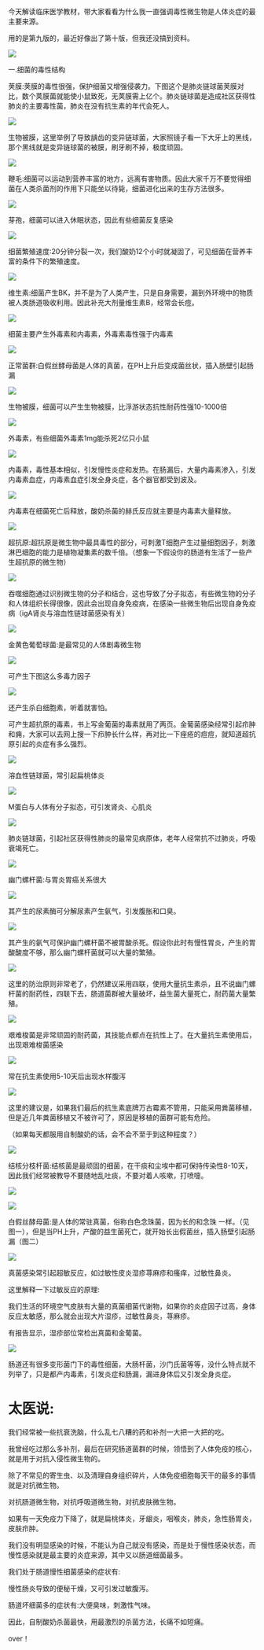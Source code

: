 今天解读临床医学教材，带大家看看为什么我一直强调毒性微生物是人体炎症的最主要来源。

用的是第九版的，最近好像出了第十版，但我还没搞到资料。

![](https://pic3.zhimg.com/v2-bd563718ed47cf000045f054470fd6be_r.jpg)

一.细菌的毒性结构

荚膜:荚膜的毒性很强，保护细菌又增强侵袭力。下图这个是肺炎链球菌荚膜对比，数个荚膜菌就能使小鼠致死，无荚膜需上亿个。肺炎链球菌是造成社区获得性肺炎的主要毒性菌，肺炎在没有抗生素的年代会死人。

![](https://picx.zhimg.com/v2-40d96f1fc344a24a2dd9e0e305cc77c3_r.jpg)

生物被膜，这里举例了导致龋齿的变异链球菌，大家照镜子看一下大牙上的黑线，那个黑线就是变异链球菌的被膜，刷牙刷不掉，极度顽固。

![](https://pic1.zhimg.com/v2-ce43ec9142b1b489bc01ddb3f23bae28_r.jpg)

鞭毛:细菌可以运动到营养丰富的地方，远离有害物质。因此大家千万不要觉得细菌在人类杀菌剂的作用下只能坐以待毙，细菌进化出来的生存方法很多。

![](https://pic3.zhimg.com/v2-8ee660e09dac1602b8fed7d982892b7c_r.jpg)

芽孢，细菌可以进入休眠状态，因此有些细菌反复感染

![](https://pic3.zhimg.com/v2-ebb513e03843adfcfc2e9d73b2316448_r.jpg)

细菌繁殖速度:20分钟分裂一次，我们酸奶12个小时就凝固了，可见细菌在营养丰富的条件下的繁殖速度。

![](https://pic3.zhimg.com/v2-38d5bde85767c29d5c2aea9c59ecae2c_r.jpg)

维生素:细菌产生BK，并不是为了人类产生，只是自身需要，漏到外环境中的物质被人类肠道吸收利用。因此补充大剂量维生素B，经常会长痘。

![](https://pic1.zhimg.com/v2-318c5efa93ca1f94d0ff59d668959838_r.jpg)

细菌主要产生外毒素和内毒素，外毒素毒性强于内毒素

![](https://pic4.zhimg.com/v2-856320c9148ea5b9737c15760aab119b_r.jpg)

正常菌群:白假丝酵母菌是人体的真菌，在PH上升后变成菌丝状，插入肠壁引起肠漏

![](https://picx.zhimg.com/v2-3e920da0f2b2525a5e85fde0943f73fd_r.jpg)

生物被膜，细菌可以产生生物被膜，比浮游状态抗性耐药性强10-1000倍

![](https://pic3.zhimg.com/v2-b1f4dafd8bb432dc36cfeb4d55b46c5e_r.jpg)

外毒素，有些细菌外毒素1mg能杀死2亿只小鼠

![](https://pic3.zhimg.com/v2-d3491838cfff2988709652a386372062_r.jpg)

内毒素，毒性基本相似，引发慢性炎症和发热。在肠漏后，大量内毒素渗入，引发内毒素血症，内毒素血症引发全身炎症，各个器官都受到波及。

![](https://pic1.zhimg.com/v2-d647d4a6302889597573a2caaeb8be06_r.jpg)

内毒素在细菌死亡后释放，酸奶杀菌的赫氏反应就主要是内毒素大量释放。

![](https://pic4.zhimg.com/v2-ca04ddfc651a08f4c80ab0dac8d52c89_r.jpg)

超抗原:超抗原是微生物中最具毒性的部分，可刺激T细胞产生过量细胞因子，刺激淋巴细胞的能力是植物凝集素的数千倍。（想象一下假设你的肠道有生活了一些产生超抗原的微生物）

![](https://pic4.zhimg.com/v2-bc98beb3f16fc40c4dff8ca41015501d_r.jpg)

吞噬细胞通过识别微生物的分子和结合，这也导致了分子拟态，有些微生物的分子和人体组织长得很像，因此会出现自身免疫病，在感染一些微生物后出现自身免疫病（igA肾炎与溶血性链球菌感染有关）

![](https://pic4.zhimg.com/v2-44b11dcaf4d1d84ff81345f1e7f3ae33_r.jpg)

金黄色葡萄球菌:是最常见的人体剧毒微生物

![](https://picx.zhimg.com/v2-0bd50b30d44e7c6dc611ab2e2081dbf1_r.jpg)

可产生下图这么多毒力因子

![](https://pic4.zhimg.com/v2-10534c6f6bf30a68d69b63984d4c5919_r.jpg)

还产生杀白细胞素，听着就害怕。

可产生超抗原的毒素，书上写金葡菌的毒素就用了两页。金葡菌感染经常引起疖肿和痈，大家可以去网上搜一下疖肿长什么样，再对比一下痤疮的痘痘，就知道超抗原引起的炎症有多么强烈。

![](https://pic2.zhimg.com/v2-158811c699ffb42898ab2264e236f07f_r.jpg)

溶血性链球菌，常引起扁桃体炎

![](https://pic3.zhimg.com/v2-686c64a7bff832cf4cf276cda3f50bdc_r.jpg)

M蛋白与人体有分子拟态，可引发肾炎、心肌炎

![](https://pica.zhimg.com/v2-0cba7542f12aa24c6960fec6ce272e74_r.jpg)

肺炎链球菌，引起社区获得性肺炎的最常见病原体，老年人经常抗不过肺炎，呼吸衰竭死亡。

![](https://pic1.zhimg.com/v2-2606fdf82cd26650b6c4549390ee8524_r.jpg)

幽门螺杆菌:与胃炎胃癌关系很大

![](https://pic1.zhimg.com/v2-ef8f331962cfcc4dcaedf6bbbb7b79a8_r.jpg)

其产生的尿素酶可分解尿素产生氨气，引发腹胀和口臭。

![](https://pic4.zhimg.com/v2-5d227f138c2ee770be458e99c7a09ae9_r.jpg)

其产生的氨气可保护幽门螺杆菌不被胃酸杀死。假设你此时有慢性胃炎，产生的胃酸酸度不够，那么幽门螺杆菌就可以大量的繁殖。

![](https://picx.zhimg.com/v2-540512b6d21b4026817892935ed21df7_r.jpg)

这里的防治原则非常老了，仍然建议采用四联，使用大量抗生素杀，且不说幽门螺杆菌的耐药性，四联下去，肠道菌群被大量破坏，益生菌大量死亡，耐药菌大量繁殖。

![](https://pic4.zhimg.com/v2-dcb4bf048b665a3de5fc8323720b25ff_r.jpg)

艰难梭菌是非常顽固的耐药菌，其技能点都点在抗性上了。在大量抗生素使用后，出现艰难梭菌感染

![](https://pic2.zhimg.com/v2-fa06f06e96c8dc80abb99cffd073c37f_r.jpg)

常在抗生素使用5-10天后出现水样腹泻

![](https://pic4.zhimg.com/v2-69e4596c72188607dde86f8029134cad_r.jpg)

这里的建议是，如果我们最后的抗生素底牌万古霉素不管用，只能采用粪菌移植，但是近几年粪菌移植又不被许可了，原因是移植的菌群可能有危险。

（如果每天都服用自制酸奶的话，会不会不至于到这种程度？）

![](https://pic3.zhimg.com/v2-4720ca1a0cfd9f2c15ed1c699938fe94_r.jpg)

结核分枝杆菌:结核菌是最顽固的细菌，在干痰和尘埃中都可保持传染性8-10天，因此我们经常被教导不要随地乱吐痰，不要对着人咳嗽，打喷嚏。

![](https://pic3.zhimg.com/v2-338bf641a27c57c7ec8d00a7a8f56f7e_r.jpg)




![](https://pic4.zhimg.com/v2-abe39daa74af3e9f5b47971d1934c35f_r.jpg)

白假丝酵母菌:是人体的常驻真菌，俗称白色念珠菌，因为长的和念珠 一样。（见图一），但是当PH上升，产酸的益生菌死亡，就开始长出假菌丝，插入肠壁引起肠漏（图二）

![](https://pic4.zhimg.com/v2-8840e5d31e784c529023b5e0ae2f6a89_r.jpg)

真菌感染常引起超敏反应，如过敏性皮炎湿疹荨麻疹和瘙痒，过敏性鼻炎。

这里解释一下过敏反应的原理:

我们生活的环境空气皮肤有大量的真菌细菌代谢物，如果你的炎症因子过高，身体反应太敏感，那么就会出现大片湿疹，过敏性鼻炎，荨麻疹。

有报告显示，湿疹部位常检出真菌和金葡菌。

![](https://picx.zhimg.com/v2-f30eadcfda6dc196d4e2e6508e5ed6ad_r.jpg)

肠道还有很多变形菌门下的毒性细菌，大肠杆菌，沙门氏菌等等，没什么特点就不列举了，只是都产内毒素，引发炎症和肠漏，漏进身体后又引发全身炎症。

# 太医说:

我们经常被一些抗衰洗脑，什么乱七八糟的药和补剂一大把一大把的吃。

我曾经吃过那么多补剂，最后在研究肠道菌群的时候，领悟到了人体免疫的核心，就是用于对抗入侵性微生物的。

除了不常见的寄生虫、以及清理自身组织碎片，人体免疫细胞每天干的最多的事情就是对抗微生物。

对抗肠道微生物，对抗呼吸道微生物，对抗皮肤微生物。

如果有一天免疫力下降了，就是扁桃体炎，牙龈炎，咽喉炎，肺炎，急性肠胃炎，皮肤疖肿。

我们没有明显感染的时候，不能认为自己就没有感染，而是处于慢性感染状态，而慢性感染就是最主要的炎症来源，其中又以肠道细菌最多。

我们处于肠道慢性细菌感染的症状有:

慢性肠炎导致的便秘干燥，又可引发过敏腹泻。

肠道坏细菌多的症状有:大便臭味，刺激性气味。

因此，自制酸奶杀菌最快，用最激烈的杀菌方法，长痛不如短痛。

over！
